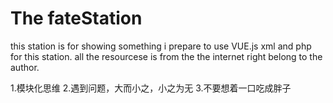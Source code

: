 # The fateStation
this station is for showing something 
i prepare to use VUE.js xml and php for this station.
all the resourcese is from the the internet right belong to the author.


1.模块化思维
2.遇到问题，大而小之，小之为无
3.不要想着一口吃成胖子
